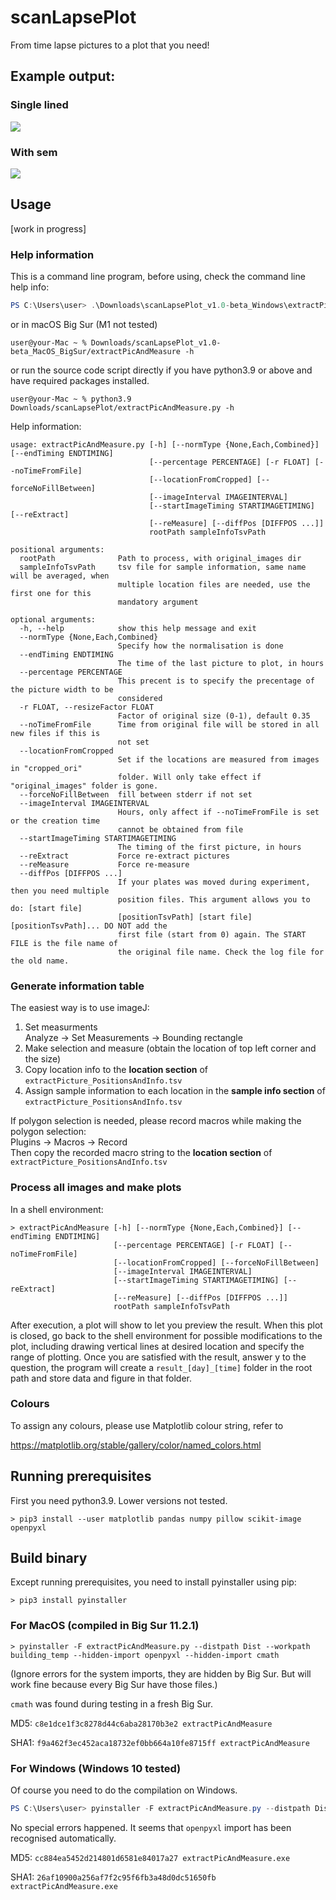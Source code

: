 # scanLapsePlot

From time lapse pictures to a plot that you need!

## Example output:

### Single lined

<img src=https://raw.githubusercontent.com/snail123815/scanLapsePlot/main/example_results/single_lined/figure.svg>

### With sem

<img src=https://raw.githubusercontent.com/snail123815/scanLapsePlot/main/example_results/with_sem/figure.svg>

## Usage

[work in progress]

### Help information

This is a command line program, before using, check the command line help info:

```powershell
PS C:\Users\user> .\Downloads\scanLapsePlot_v1.0-beta_Windows\extractPicAndMeasure.exe -h
```

or in macOS Big Sur (M1 not tested)

```shell
user@your-Mac ~ % Downloads/scanLapsePlot_v1.0-beta_MacOS_BigSur/extractPicAndMeasure -h
```

or run the source code script directly if you have python3.9 or above and have required packages installed.

```shell
user@your-Mac ~ % python3.9 Downloads/scanLapsePlot/extractPicAndMeasure.py -h
```

Help information:

```raw
usage: extractPicAndMeasure.py [-h] [--normType {None,Each,Combined}] [--endTiming ENDTIMING]
                               [--percentage PERCENTAGE] [-r FLOAT] [--noTimeFromFile]
                               [--locationFromCropped] [--forceNoFillBetween]
                               [--imageInterval IMAGEINTERVAL]
                               [--startImageTiming STARTIMAGETIMING] [--reExtract]
                               [--reMeasure] [--diffPos [DIFFPOS ...]]
                               rootPath sampleInfoTsvPath

positional arguments:
  rootPath              Path to process, with original_images dir
  sampleInfoTsvPath     tsv file for sample information, same name will be averaged, when
                        multiple location files are needed, use the first one for this
                        mandatory argument

optional arguments:
  -h, --help            show this help message and exit
  --normType {None,Each,Combined}
                        Specify how the normalisation is done
  --endTiming ENDTIMING
                        The time of the last picture to plot, in hours
  --percentage PERCENTAGE
                        This precent is to specify the precentage of the picture width to be
                        considered
  -r FLOAT, --resizeFactor FLOAT
                        Factor of original size (0-1), default 0.35
  --noTimeFromFile      Time from original file will be stored in all new files if this is
                        not set
  --locationFromCropped
                        Set if the locations are measured from images in "cropped_ori"
                        folder. Will only take effect if "original_images" folder is gone.
  --forceNoFillBetween  fill between stderr if not set
  --imageInterval IMAGEINTERVAL
                        Hours, only affect if --noTimeFromFile is set or the creation time
                        cannot be obtained from file
  --startImageTiming STARTIMAGETIMING
                        The timing of the first picture, in hours
  --reExtract           Force re-extract pictures
  --reMeasure           Force re-measure
  --diffPos [DIFFPOS ...]
                        If your plates was moved during experiment, then you need multiple
                        position files. This argument allows you to do: [start file]
                        [positionTsvPath] [start file] [positionTsvPath]... DO NOT add the
                        first file (start from 0) again. The START FILE is the file name of
                        the original file name. Check the log file for the old name.
```

### Generate information table

The easiest way is to use imageJ:

1. Set measurments  
   Analyze -> Set Measurements -> Bounding rectangle
2. Make selection and measure (obtain the location of top left corner and the size)  
3. Copy location info to the **location section** of `extractPicture_PositionsAndInfo.tsv`
4. Assign sample information to each location in the **sample info section** of `extractPicture_PositionsAndInfo.tsv`

If polygon selection is needed, please record macros while making the polygon selection:  
Plugins -> Macros -> Record  
Then copy the recorded macro string to the **location section** of `extractPicture_PositionsAndInfo.tsv`

### Process all images and make plots

In a shell environment:

```shell
> extractPicAndMeasure [-h] [--normType {None,Each,Combined}] [--endTiming ENDTIMING]
                       [--percentage PERCENTAGE] [-r FLOAT] [--noTimeFromFile]
                       [--locationFromCropped] [--forceNoFillBetween]
                       [--imageInterval IMAGEINTERVAL]
                       [--startImageTiming STARTIMAGETIMING] [--reExtract]
                       [--reMeasure] [--diffPos [DIFFPOS ...]]
                       rootPath sampleInfoTsvPath
```

After execution, a plot will show to let you preview the result. When this plot is closed, go back to the shell environment for possible modifications to the plot, including drawing vertical lines at desired location and specify the range of plotting. Once you are satisfied with the result, answer y to the question, the program will create a `result_[day]_[time]` folder in the root path and store data and figure in that folder.

### Colours

To assign any colours, please use Matplotlib colour string, refer to

https://matplotlib.org/stable/gallery/color/named_colors.html

## Running prerequisites

First you need python3.9. Lower versions not tested.

```shell
> pip3 install --user matplotlib pandas numpy pillow scikit-image openpyxl
```

## Build binary

Except running prerequisites, you need to install pyinstaller using pip:

```shell
> pip3 install pyinstaller
```

### For MacOS (compiled in Big Sur 11.2.1)

```shell
> pyinstaller -F extractPicAndMeasure.py --distpath Dist --workpath building_temp --hidden-import openpyxl --hidden-import cmath
```

(Ignore errors for the system imports, they are hidden by Big Sur. But will work fine because every Big Sur have those files.)

`cmath` was found during testing in a fresh Big Sur.

MD5: `c8e1dce1f3c8278d44c6aba28170b3e2 extractPicAndMeasure`

SHA1: `f9a462f3ec452aca18732ef0bb664a10fe8715ff extractPicAndMeasure`

### For Windows (Windows 10 tested)

Of course you need to do the compilation on Windows.

```powershell
PS C:\Users\user> pyinstaller -F extractPicAndMeasure.py --distpath Dist --workpath building_temp --hidden-import openpyxl --hidden-import cmath
```

No special errors happened. It seems that `openpyxl` import has been recognised automatically.

MD5: `cc884ea5452d214801d6581e84017a27 extractPicAndMeasure.exe`

SHA1: `26af10900a256af7f2c95f6fb3a48d0dc51650fb extractPicAndMeasure.exe`